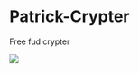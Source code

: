 # Patrick-Crypter
Free fud crypter

![](https://github.com/OdiLock/Patrick-Crypter/blob/main/Patrick%20Crypter%20Builder/Patrick%20Jane%20Crypter%20Builder/Patrick.png)
